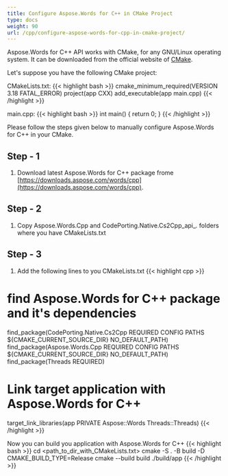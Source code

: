 ```yaml
---
title: Configure Aspose.Words for C++ in CMake Project
type: docs
weight: 90
url: /cpp/configure-aspose-words-for-cpp-in-cmake-project/
---
```


Aspose.Words for C++ API works with CMake, for any GNU/Linux operating system. It can be downloaded from the official website of [CMake](https://cmake.org/download/).

Let's suppose you have the following CMake project:

CMakeLists.txt:
{{< highlight bash >}}
cmake_minimum_required(VERSION 3.18 FATAL_ERROR)
project(app CXX)
add_executable(app main.cpp)
{{< /highlight >}}

main.cpp:
{{< highlight bash >}}
int main()
{
    return 0;
}
{{< /highlight >}}

Please follow the steps given below to manually configure Aspose.Words for C++ in your CMake.

## Step - 1

1. Download latest Aspose.Words for C++ package frome [https://downloads.aspose.com/words/cpp](https://downloads.aspose.com/words/cpp).

## Step - 2

1. Copy Aspose.Words.Cpp and CodePorting.Native.Cs2Cpp_api_*.* folders where you have CMakeLists.txt

## Step - 3

1. Add the following lines to you CMakeLists.txt
{{< highlight cpp >}}
# find Aspose.Words for C++ package and it's dependencies
find_package(CodePorting.Native.Cs2Cpp REQUIRED CONFIG PATHS ${CMAKE_CURRENT_SOURCE_DIR} NO_DEFAULT_PATH)
find_package(Aspose.Words.Cpp REQUIRED CONFIG PATHS ${CMAKE_CURRENT_SOURCE_DIR} NO_DEFAULT_PATH)
find_package(Threads REQUIRED)

# Link target application with Aspose.Words for C++
target_link_libraries(app PRIVATE Aspose::Words Threads::Threads)
{{< /highlight >}} 

Now you can build you application with Aspose.Words for C++
{{< highlight bash >}}
cd <path_to_dir_with_CMakeLists.txt>
cmake -S . -B build -D CMAKE_BUILD_TYPE=Release
cmake --build build
./build/app
{{< /highlight >}}
